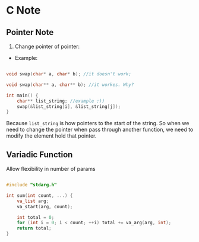 # C Note

## Pointer Note

1. Change pointer of pointer:

- Example:
```c

void swap(char* a, char* b); //it doesn't work;

void swap(char** a, char** b); //it workes. Why?

int main() {
    char** list_string; //example :))
    swap(&list_string[i], &list_string[j]);
}

```

Because `list_string` is how pointers to the start of the string. So when we need to change the pointer when pass through another function, we need to modify the element hold that pointer.


## Variadic Function

Allow flexibility in number of params

```c

#include "stdarg.h"

int sum(int count, ...) {
    va_list arg;
    va_start(arg, count);

    int total = 0;
    for (int i = 0; i < count; ++i) total += va_arg(arg, int);
    return total;
}

```